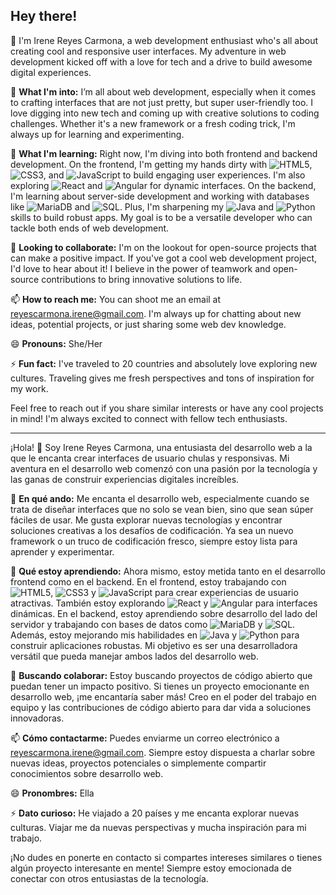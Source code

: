 ## Hey there!

👋 I'm Irene Reyes Carmona, a web development enthusiast who's all about creating cool and responsive user interfaces. My adventure in web development kicked off with a love for tech and a drive to build awesome digital experiences.

👀 **What I'm into:** I’m all about web development, especially when it comes to crafting interfaces that are not just pretty, but super user-friendly too. I love digging into new tech and coming up with creative solutions to coding challenges. Whether it's a new framework or a fresh coding trick, I'm always up for learning and experimenting.

🌱 **What I'm learning:** Right now, I'm diving into both frontend and backend development. On the frontend, I'm getting my hands dirty with ![HTML5](https://img.shields.io/badge/HTML5-E34F26?style=for-the-badge&logo=html5&logoColor=white), ![CSS3](https://img.shields.io/badge/CSS3-1572B6?style=for-the-badge&logo=css3&logoColor=white), and ![JavaScript](https://img.shields.io/badge/JavaScript-F7DF1E?style=for-the-badge&logo=javascript&logoColor=black) to build engaging user experiences. I'm also exploring ![React](https://img.shields.io/badge/React-20232A?style=for-the-badge&logo=react&logoColor=61DAFB) and ![Angular](https://img.shields.io/badge/Angular-DD0031?style=for-the-badge&logo=angular&logoColor=white) for dynamic interfaces. On the backend, I'm learning about server-side development and working with databases like ![MariaDB](https://img.shields.io/badge/MariaDB-003545?style=for-the-badge&logo=mariadb&logoColor=white) and ![SQL](https://img.shields.io/badge/SQL-4479A1?style=for-the-badge&logo=sql&logoColor=white). Plus, I'm sharpening my ![Java](https://img.shields.io/badge/Java-007396?style=for-the-badge&logo=java&logoColor=white) and ![Python](https://img.shields.io/badge/Python-3776AB?style=for-the-badge&logo=python&logoColor=white) skills to build robust apps. My goal is to be a versatile developer who can tackle both ends of web development.

💞️ **Looking to collaborate:** I'm on the lookout for open-source projects that can make a positive impact. If you've got a cool web development project, I'd love to hear about it! I believe in the power of teamwork and open-source contributions to bring innovative solutions to life.

📫 **How to reach me:** You can shoot me an email at reyescarmona.irene@gmail.com. I'm always up for chatting about new ideas, potential projects, or just sharing some web dev knowledge.

😄 **Pronouns:** She/Her

⚡ **Fun fact:** I've traveled to 20 countries and absolutely love exploring new cultures. Traveling gives me fresh perspectives and tons of inspiration for my work.

Feel free to reach out if you share similar interests or have any cool projects in mind! I'm always excited to connect with fellow tech enthusiasts.

___

¡Hola! 👋 Soy Irene Reyes Carmona, una entusiasta del desarrollo web a la que le encanta crear interfaces de usuario chulas y responsivas. Mi aventura en el desarrollo web comenzó con una pasión por la tecnología y las ganas de construir experiencias digitales increíbles.

👀 **En qué ando:** Me encanta el desarrollo web, especialmente cuando se trata de diseñar interfaces que no solo se vean bien, sino que sean súper fáciles de usar. Me gusta explorar nuevas tecnologías y encontrar soluciones creativas a los desafíos de codificación. Ya sea un nuevo framework o un truco de codificación fresco, siempre estoy lista para aprender y experimentar.

🌱 **Qué estoy aprendiendo:** Ahora mismo, estoy metida tanto en el desarrollo frontend como en el backend. En el frontend, estoy trabajando con ![HTML5](https://img.shields.io/badge/HTML5-E34F26?style=for-the-badge&logo=html5&logoColor=white), ![CSS3](https://img.shields.io/badge/CSS3-1572B6?style=for-the-badge&logo=css3&logoColor=white) y ![JavaScript](https://img.shields.io/badge/JavaScript-F7DF1E?style=for-the-badge&logo=javascript&logoColor=black) para crear experiencias de usuario atractivas. También estoy explorando ![React](https://img.shields.io/badge/React-20232A?style=for-the-badge&logo=react&logoColor=61DAFB) y ![Angular](https://img.shields.io/badge/Angular-DD0031?style=for-the-badge&logo=angular&logoColor=white) para interfaces dinámicas. En el backend, estoy aprendiendo sobre desarrollo del lado del servidor y trabajando con bases de datos como ![MariaDB](https://img.shields.io/badge/MariaDB-003545?style=for-the-badge&logo=mariadb&logoColor=white) y ![SQL](https://img.shields.io/badge/SQL-4479A1?style=for-the-badge&logo=sql&logoColor=white). Además, estoy mejorando mis habilidades en ![Java](https://img.shields.io/badge/Java-007396?style=for-the-badge&logo=java&logoColor=white) y ![Python](https://img.shields.io/badge/Python-3776AB?style=for-the-badge&logo=python&logoColor=white) para construir aplicaciones robustas. Mi objetivo es ser una desarrolladora versátil que pueda manejar ambos lados del desarrollo web.

💞️ **Buscando colaborar:** Estoy buscando proyectos de código abierto que puedan tener un impacto positivo. Si tienes un proyecto emocionante en desarrollo web, ¡me encantaría saber más! Creo en el poder del trabajo en equipo y las contribuciones de código abierto para dar vida a soluciones innovadoras.

📫 **Cómo contactarme:** Puedes enviarme un correo electrónico a reyescarmona.irene@gmail.com. Siempre estoy dispuesta a charlar sobre nuevas ideas, proyectos potenciales o simplemente compartir conocimientos sobre desarrollo web.

😄 **Pronombres:** Ella

⚡ **Dato curioso:** He viajado a 20 países y me encanta explorar nuevas culturas. Viajar me da nuevas perspectivas y mucha inspiración para mi trabajo.

¡No dudes en ponerte en contacto si compartes intereses similares o tienes algún proyecto interesante en mente! Siempre estoy emocionada de conectar con otros entusiastas de la tecnología.
